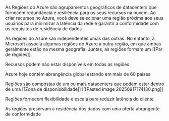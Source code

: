 As Regiões do Azure são agrupamentos geográficos de datacenters que fornecem redundância e resiliência para os seus recursos na nuvem. Ao criar recursos no Azure, você deve selecionar uma região próxima aos seus usuários para minimizar a latência da rede e garantir a conformidade com os requisitos de residência de dados

As regiões do Azure são independentes umas das outras. No entanto, a Microsoft associa algumas regiões do Azure a outra região, em que ambas geralmente estão na mesma geografia. Juntas, as regiões formam um [[Par de regiões]].

Recursos podem não estar disponíveis em todas as regiões

Azure hoje contém abrangência global estando em mais de 60 paises 

Regiões são compostas de um ou mais datacenters que podem estar dentro de uma [[Zona de disponiobilidade]] 
![[Pasted image 20250917174130.png]]

Regiões fornecem flexibilidade e escala para reduzir latência do cliente

As regiões preservam a residência dos dados com uma oferta abrangente de conformidade 

